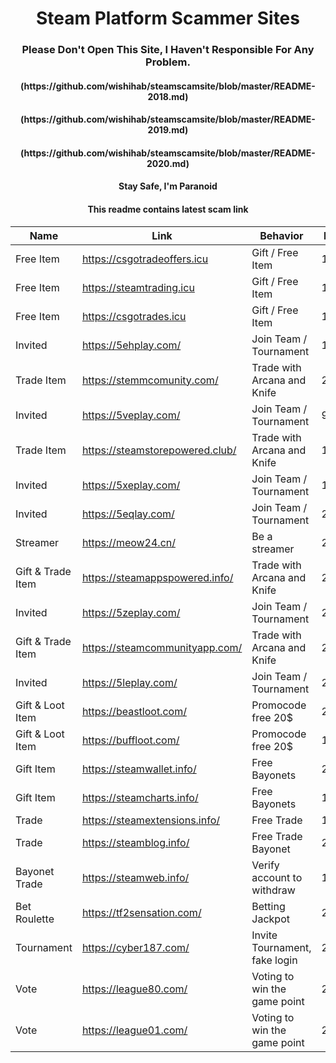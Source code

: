 <h1 align="center">Steam Platform Scammer Sites</h1>
<h3 align="center">Please Don't Open This Site, I Haven't Responsible For Any Problem.</h1>
<h4 align="center">(https://github.com/wishihab/steamscamsite/blob/master/README-2018.md)</h1>
<h4 align="center">(https://github.com/wishihab/steamscamsite/blob/master/README-2019.md)</h1>
<h4 align="center">(https://github.com/wishihab/steamscamsite/blob/master/README-2020.md)</h1>
<h4 align="center">Stay Safe, I'm Paranoid</h1>
<h4 align="center">This readme contains latest scam link</h1>


| Name | Link | Behavior | Last Check |
| ------------------ | ------------------------- | ------------------------- | ---------- |
| Free Item | https://csgotradeoffers.icu | Gift / Free Item | 12/02/2021 |
| Free Item | https://steamtrading.icu | Gift / Free Item | 14/02/2021 |
| Free Item | https://csgotrades.icu | Gift / Free Item | 16/02/2021 |
| Invited | https://5ehplay.com/ | Join Team / Tournament | 18/03/2021 |
| Trade Item | https://stemmcomunity.com/ | Trade with Arcana and Knife | 29/03/2021 |
| Invited | https://5veplay.com/ | Join Team / Tournament | 9/04/2021 |
| Trade Item | https://steamstorepowered.club/ | Trade with Arcana and Knife | 14/04/2021 |
| Invited | https://5xeplay.com/ | Join Team / Tournament | 15/04/2021 |
| Invited | https://5eqlay.com/ | Join Team / Tournament | 20/04/2021 |
| Streamer | https://meow24.cn/ | Be a streamer | 21/04/2021 |
| Gift & Trade Item | https://steamappspowered.info/ | Trade with Arcana and Knife | 22/04/2021 |
| Invited | https://5zeplay.com/ | Join Team / Tournament | 23/04/2021 |
| Gift & Trade Item | https://steamcommunityapp.com/ | Trade with Arcana and Knife | 24/04/2021 |
| Invited | https://5leplay.com/ | Join Team / Tournament | 24/04/2021 |
| Gift & Loot Item | https://beastloot.com/ | Promocode free 20$ | 29/04/2021 |
| Gift & Loot Item | https://buffloot.com/ | Promocode free 20$ | 1/05/2021 |
| Gift Item | https://steamwallet.info/ | Free Bayonets | 26/05/2021 |
| Gift Item | https://steamcharts.info/ | Free Bayonets | 12/06/2021 |
| Trade | https://steamextensions.info/ | Free Trade | 13/06/2021 |
| Trade | https://steamblog.info/ | Free Trade Bayonet | 20/06/2021 |
| Bayonet Trade | https://steamweb.info/ | Verify account to withdraw | 17/06/2021 |
| Bet Roulette| https://tf2sensation.com/ | Betting Jackpot | 24/08/2021 |
| Tournament| https://cyber187.com/ | Invite Tournament, fake login | 24/08/2021 |
| Vote| https://league80.com/ | Voting to win the game point | 28/12/2021 |
| Vote| https://league01.com/ | Voting to win the game point | 28/12/2021 |


